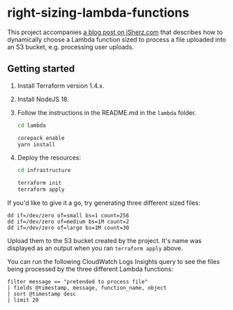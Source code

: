 # right-sizing-lambda-functions

This project accompanies [a blog post on jSherz.com] that describes how to
dynamically choose a Lambda function sized to process a file uploaded into an
S3 bucket, e.g. processing user uploads.

[a blog post on jSherz.com]: https://jsherz.com/aws/lambda/2023/06/18/right-sizing-lambda-functions-that-process-files.html

## Getting started

1. Install Terraform version 1.4.x.
2. Install NodeJS 18.
3. Follow the instructions in the README.md in the `lambda` folder.

   ```bash
   cd lambda

   corepack enable
   yarn install
   ```

4. Deploy the resources:

    ```bash
    cd infrastructure

    terraform init
    terraform apply
    ```

If you'd like to give it a go, try generating three different sized files:

```
dd if=/dev/zero of=small bs=1 count=256
dd if=/dev/zero of=medium bs=1M count=2
dd if=/dev/zero of=large bs=1M count=30
```

Upload them to the S3 bucket created by the project. It's name was displayed
as an output when you ran `terraform apply` above.

You can run the following CloudWatch Logs Insights query to see the files being
processed by the three different Lambda functions:

```
filter message == "pretended to process file"
| fields @timestamp, message, function_name, object
| sort @timestamp desc
| limit 20
```
